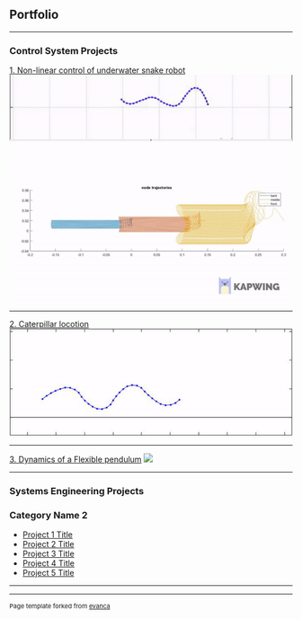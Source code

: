## Portfolio

---

### Control System Projects

[1. Non-linear control of underwater snake robot](/snake_sample_page)
<img src="images/snake_nodes.gif?raw=true"/>

---
[2. Caterpillar locotion](/pdf/sample_presentation.pdf)
<img src="images/Caterpillar.gif?raw=true"/>

---
[3. Dynamics of a Flexible pendulum](http://example.com/)
<img src="images/dummy_thumbnail.jpg?raw=true"/>

---

### Systems Engineering Projects

### Category Name 2

- [Project 1 Title](http://example.com/)
- [Project 2 Title](http://example.com/)
- [Project 3 Title](http://example.com/)
- [Project 4 Title](http://example.com/)
- [Project 5 Title](http://example.com/)

---




---
<p style="font-size:11px">Page template forked from <a href="https://github.com/evanca/quick-portfolio">evanca</a></p>
<!-- Remove above link if you don't want to attibute -->
